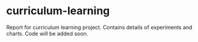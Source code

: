 # curriculum-learning
Report for curriculum learning project.
Contains details of experiments and charts. Code will be added soon.
